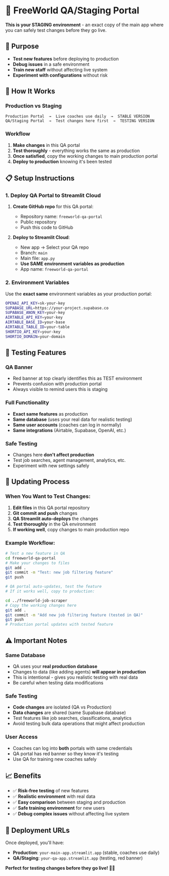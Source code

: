 # 🧪 FreeWorld QA/Staging Portal

**This is your STAGING environment** - an exact copy of the main app where you can safely test changes before they go live.

## 🎯 Purpose

- **Test new features** before deploying to production
- **Debug issues** in a safe environment
- **Train new staff** without affecting live system
- **Experiment with configurations** without risk

## 🚀 How It Works

### Production vs Staging
```
Production Portal  →  Live coaches use daily  →  STABLE VERSION
QA/Staging Portal  →  Test changes here first  →  TESTING VERSION
```

### Workflow
1. **Make changes** in this QA portal
2. **Test thoroughly** - everything works the same as production
3. **Once satisfied**, copy the working changes to main production portal
4. **Deploy to production** knowing it's been tested

## 📋 Setup Instructions

### 1. Deploy QA Portal to Streamlit Cloud

1. **Create GitHub repo** for this QA portal:
   - Repository name: `freeworld-qa-portal`  
   - Public repository
   - Push this code to GitHub

2. **Deploy to Streamlit Cloud**:
   - New app → Select your QA repo
   - Branch: `main`
   - Main file: `app.py`
   - **Use SAME environment variables as production**
   - App name: `freeworld-qa-portal`

### 2. Environment Variables
Use the **exact same** environment variables as your production portal:

```bash
OPENAI_API_KEY=sk-your-key
SUPABASE_URL=https://your-project.supabase.co
SUPABASE_ANON_KEY=your-key
AIRTABLE_API_KEY=your-key
AIRTABLE_BASE_ID=your-base
AIRTABLE_TABLE_ID=your-table
SHORTIO_API_KEY=your-key
SHORTIO_DOMAIN=your-domain
```

## 🧪 Testing Features

### QA Banner
- Red banner at top clearly identifies this as TEST environment
- Prevents confusion with production portal
- Always visible to remind users this is staging

### Full Functionality
- **Exact same features** as production
- **Same database** (uses your real data for realistic testing)
- **Same user accounts** (coaches can log in normally)
- **Same integrations** (Airtable, Supabase, OpenAI, etc.)

### Safe Testing
- Changes here **don't affect production**
- Test job searches, agent management, analytics, etc.
- Experiment with new settings safely

## 🔄 Updating Process

### When You Want to Test Changes:
1. **Edit files** in this QA portal repository
2. **Git commit and push** changes
3. **QA Streamlit auto-deploys** the changes
4. **Test thoroughly** in the QA environment
5. **If working well**, copy changes to main production repo

### Example Workflow:
```bash
# Test a new feature in QA
cd freeworld-qa-portal
# Make your changes to files
git add .
git commit -m "Test: new job filtering feature"
git push

# QA portal auto-updates, test the feature
# If it works well, copy to production:

cd ../freeworld-job-scraper  
# Copy the working changes here
git add .
git commit -m "Add new job filtering feature (tested in QA)"
git push
# Production portal updates with tested feature
```

## ⚠️ Important Notes

### Same Database
- QA uses your **real production database**
- Changes to data (like adding agents) **will appear in production**
- This is intentional - gives you realistic testing with real data
- Be careful when testing data modifications

### Safe Testing
- **Code changes** are isolated (QA vs Production)
- **Data changes** are shared (same Supabase database)
- Test features like job searches, classifications, analytics
- Avoid testing bulk data operations that might affect production

### User Access
- Coaches can log into **both** portals with same credentials
- QA portal has red banner so they know it's testing
- Use QA for training new coaches safely

## 📈 Benefits

- ✅ **Risk-free testing** of new features
- ✅ **Realistic environment** with real data  
- ✅ **Easy comparison** between staging and production
- ✅ **Safe training environment** for new users
- ✅ **Debug complex issues** without affecting live system

## 🔗 Deployment URLs

Once deployed, you'll have:
- **Production**: `your-main-app.streamlit.app` (stable, coaches use daily)
- **QA/Staging**: `your-qa-app.streamlit.app` (testing, red banner)

**Perfect for testing changes before they go live! 🧪✨**